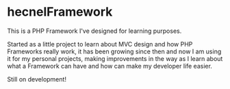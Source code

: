 hecnelFramework
===============

This is a PHP Framework I've designed for learning purposes.

Started as a little project to learn about MVC design and how PHP Frameworks really work, it has been growing since then and now I am using it for my personal projects, making improvements in the way as I learn about what a Framework can have and how can make my developer life easier.

Still on development!
